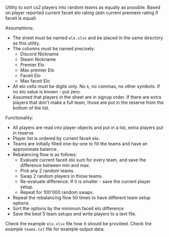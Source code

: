Utility to sort cs2 players into random teams as equally as possible.
Based on player reported current faceit elo rating (adn current premiere rating if faceit is equal)

Assumptions:
* The sheet must be named `elo.xlsx` and be placed in the same directory as this utility.
* The columns must be named precisely:
  * Discord Nickname
  * Steam Nickname
  * Premier Elo
  * Max premier Elo
  * Faceit Elo
  * Max faceit Elo
* All elo cells must be digits only. No `k`, no commas, no other symbols. If no elo value is known - put zero.
* Assumed that players in the sheet are in signup order. If there are extra players that don't make a full team,
  those are put in the reserve from the bottom of the list.

Functionality:
* All players are read into player objects and put in a list, extra players put in reserve
* Player list is ordered by current faceit elo.
* Teams are initially filled one-by-one to fill the teams and have an approximate balance.
* Rebalancing flow is as follows:
  * Evaluate current faceit elo sum for every team, and save the difference between min and max.
  * Pick any 2 random teams.
  * Swap 2 random players in those teams.
  * Re-evaluate difference. If it is smaller - save the current player setup.
  * Repeat for 100'000 random swaps.
* Repeat the rebalancing flow 50 times to have different team setup options.
* Sort the options by the minimum faceit elo difference
* Save the best 5 team setups and write players to a text file.

Check the example `elo.xlsx` file how it should be provided.
Check the example `teams.txt` file for example output data.